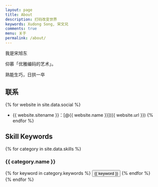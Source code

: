 ```yaml
---
layout: page
title: About
description: 打码改变世界
keywords: Xudong Song, 宋文兄
comments: true
menu: 关于
permalink: /about/
---
```


我是宋旭东

仰慕「优雅编码的艺术」。

熟能生巧，日拱一卒

## 联系

{% for website in site.data.social %}
* {{ website.sitename }}：[@{{ website.name }}]({{ website.url }})
{% endfor %}

## Skill Keywords

{% for category in site.data.skills %}
### {{ category.name }}
<div class="btn-inline">
{% for keyword in category.keywords %}
<button class="btn btn-outline" type="button">{{ keyword }}</button>
{% endfor %}
</div>
{% endfor %}
